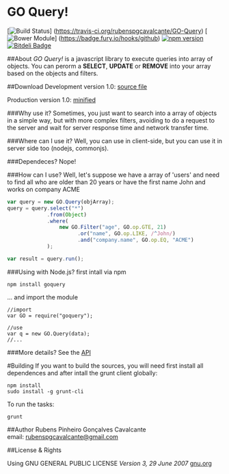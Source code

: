 GO Query!
===========
[![Build Status](https://travis-ci.org/rubenspgcavalcante/GO-Query.png?branch=master)] (https://travis-ci.org/rubenspgcavalcante/GO-Query)
[![Bower Module](https://badge.fury.io/bo/goquery.svg)] (https://badge.fury.io/hooks/github)
[![npm version](https://badge.fury.io/js/goquery.svg)](http://badge.fury.io/js/goquery)
[![Bitdeli Badge](https://d2weczhvl823v0.cloudfront.net/rubenspgcavalcante/go-query/trend.png)](https://bitdeli.com/free "Bitdeli Badge")

##About
*GO Query!* is a javascript library to execute queries into array of objects. You can perorm a **SELECT**, **UPDATE** or
**REMOVE** into your array based on the objects and filters.

##Download
Development version 1.0:
[source file](https://github.com/rubenspgcavalcante/GO-Query/raw/master/build/go-query.1.0.0.js)

Production version 1.0:
[minified](https://github.com/rubenspgcavalcante/GO-Query/raw/master/build/go-query.1.0.0.min.js)

###Why use it?
Sometimes, you just want to search into a array of objects in a simple way, but with more complex filters,
avoiding to do a request to the server and wait for server response time and network transfer time.


###Where can I use it?
Well, you can use in client-side, but you can use it in server side too (nodejs, commonjs).

###Dependeces?
Nope!

###How can I use?
Well, let's suppose we have a array of 'users' and need to find
all who are older than 20 years or have the first name John and
works on company ACME

````javascript
var query = new GO.Query(objArray);
query = query.select("*")
             .from(Object)
             .where(
                 new GO.Filter("age", GO.op.GTE, 21)
                       .or("name", GO.op.LIKE, /^John/)
                       .and("company.name", GO.op.EQ, "ACME")
             );

var result = query.run();
````

###Using with Node.js?
first intall via npm
````shell
npm install goquery
````
... and import the module
````node
//import
var GO = require("goquery");

//use
var q = new GO.Query(data);
//...
````

###More details?
See the [API](https://github.com/rubenspgcavalcante/GO-Query/wiki/GO-Query!-API)

#Building
If you want to build the sources, you will need first install all dependences and after intall the grunt client
globally:
```shellscript
npm install
sudo install -g grunt-cli
```

To run the tasks:
```shellscript
grunt
```

##Author
Rubens Pinheiro Gonçalves Cavalcante  
email: [rubenspgcavalcante@gmail.com](mailto:rubenspgcavalcante@gmail.com)

##License & Rights

Using GNU GENERAL PUBLIC LICENSE *Version 3, 29 June 2007*
[gnu.org](http://www.gnu.org/copyleft/gpl.html)


